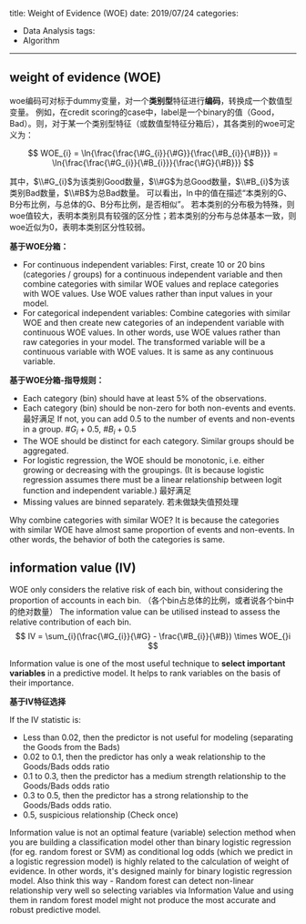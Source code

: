 title: Weight of Evidence (WOE)
date: 2019/07/24
categories:
- Data Analysis
tags:
- Algorithm
---

## weight of evidence (WOE)

woe编码可对标于dummy变量，对一个**类别型**特征进行**编码**，转换成一个数值型变量。
例如，在credit scoring的case中，label是一个binary的值（Good，Bad）。则，对于某一个类别型特征（或数值型特征分箱后），其各类别的woe可定义为：

$$
WOE_{i} = \ln{\frac{\frac{\#G_{i}}{\#G}}{\frac{\#B_{i}}{\#B}}} = \ln{\frac{\frac{\#G_{i}}{\#B_{i}}}{\frac{\#G}{\#B}}}
$$

其中，$\\#G_{i}$为该类别Good数量，$\\#G$为总Good数量，$\\#B_{i}$为该类别Bad数量，$\\#B$为总Bad数量。
可以看出，$\ln$中的值在描述“本类别的G、B分布比例，与总体的G、B分布比例，是否相似”。
若本类别的分布极为特殊，则woe值较大，表明本类别具有较强的区分性；若本类别的分布与总体基本一致，则woe近似为0，表明本类别区分性较弱。

**基于WOE分箱：**
- For continuous independent variables: First, create 10 or 20 bins (categories / groups) for a continuous independent variable and then combine categories with similar WOE values and replace categories with WOE values. Use WOE values rather than input values in your model.
- For categorical independent variables: Combine categories with similar WOE and then create new categories of an independent variable with continuous WOE values. In other words, use WOE values rather than raw categories in your model. The transformed variable will be a continuous variable with WOE values. It is same as any continuous variable.

**基于WOE分箱-指导规则：**
- Each category (bin) should have at least 5% of the observations.
- Each category (bin) should be non-zero for both non-events and events. 最好满足 If not, you can add 0.5 to the number of events and non-events in a group. $\#G_{i} + 0.5$, $\#B_{i} + 0.5$
- The WOE should be distinct for each category. Similar groups should be aggregated.
- For logistic regression, the WOE should be monotonic, i.e. either growing or decreasing with the groupings. (It is because logistic regression assumes there must be a linear relationship between logit function and independent variable.) 最好满足
- Missing values are binned separately. 若未做缺失值预处理

Why combine categories with similar WOE?
It is because the categories with similar WOE have almost same proportion of events and non-events. In other words, the behavior of both the categories is same.


## information value (IV)

WOE only considers the relative risk of each bin, without considering the proportion of accounts in each bin. （各个bin占总体的比例，或者说各个bin中的绝对数量）
The information value can be utilised instead to assess the relative contribution of each bin.
$$
IV = \sum_{i}(\frac{\#G_{i}}{\#G} - \frac{\#B_{i}}{\#B}) \times WOE_{}i
$$

Information value is one of the most useful technique to **select important variables** in a predictive model. It helps to rank variables on the basis of their importance.

**基于IV特征选择**

If the IV statistic is:
- Less than 0.02, then the predictor is not useful for modeling (separating the Goods from the Bads)
- 0.02 to 0.1, then the predictor has only a weak relationship to the Goods/Bads odds ratio
- 0.1 to 0.3, then the predictor has a medium strength relationship to the Goods/Bads odds ratio
- 0.3 to 0.5, then the predictor has a strong relationship to the Goods/Bads odds ratio.
- 0.5, suspicious relationship (Check once)

Information value is not an optimal feature (variable) selection method when you are building a classification model other than binary logistic regression (for eg. random forest or SVM) as conditional log odds (which we predict in a logistic regression model) is highly related to the calculation of weight of evidence. In other words, it's designed mainly for binary logistic regression model. Also think this way - Random forest can detect non-linear relationship very well so selecting variables via Information Value and using them in random forest model might not produce the most accurate and robust predictive model.

